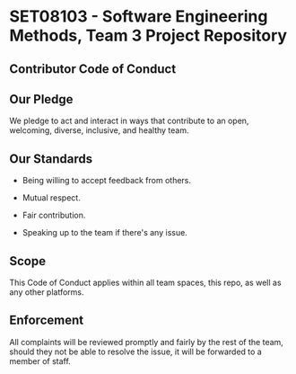 # SET08103 - Software Engineering Methods, Team 3 Project Repository

## Contributor Code of Conduct

## Our Pledge

We pledge to act and interact in ways that contribute to an open, welcoming,
diverse, inclusive, and healthy team.

## Our Standards

- Being willing to accept feedback from others.

- Mutual respect.

- Fair contribution.

- Speaking up to the team if there's any issue.

## Scope

This Code of Conduct applies within all team spaces, this repo, as well as any 
other platforms.

## Enforcement

All complaints will be reviewed promptly and fairly by the rest of the team, 
should they not be able to resolve the issue, it will be forwarded to a member of staff.

